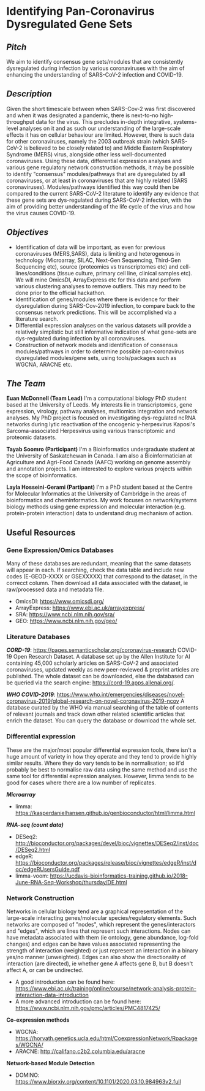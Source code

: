 # Identifying Pan-Coronavirus Dysregulated Gene Sets

## *Pitch*
We aim to identify consensus gene sets/modules that are consistently dysregulated during infection by various coronaviruses with the aim of enhancing the understanding of SARS-CoV-2 infection and COVID-19.

## *Description*
Given the short timescale between when SARS-Cov-2 was first discovered and when it was designated a pandemic, there is next-to-no high-throughput data for the virus. This precludes in-depth integrative, systems-level analyses on it and as such our understanding of the large-scale effects it has on cellular behaviour are limited. However, there is such data for other coronaviruses, namely the 2003 outbreak strain (which SARS-CoV-2 is believed to be closely related to) and Middle Eastern Respiratory Syndrome (MERS) virus, alongside other less well-documented coronaviruses. Using these data, differential expression analyses and various gene regulatory network construction methods, it may be possible to identify "consensus" modules/pathways that are dysregulated by all coronaviruses, or at least in coronaviruses that are highly related (SARS coronaviruses). Modules/pathways identified this way could then be compared to the current SARS-CoV-2 literature to identify any evidence that these gene sets are dys-regulated during SARS-CoV-2 infection, with the aim of providing better understanding of the life cycle of the virus and how the virus causes COVID-19.

## *Objectives*
* Identification of data will be important, as even for previous coronaviruses (MERS,SARS), data is limiting and heterogenous in technology (Microarray, SILAC, Next-Gen Sequencing, Third-Gen Sequencing etc), source (proteomics vs transcriptomes etc) and cell-lines/conditions (tissue culture, primary cell line, clinical samples etc). We will mine OmicsDI, ArrayExpress etc for this data and perform various clustering analyses to remove outliers. This may need to be done prior to the official hackathon. 
* Identification of genes/modules where there is evidence for their dysregulation during SARS-Cov-2019 infection, to compare back to the consensus network predictions. This will be accomplished via a literature search.
* Differential expression analyses on the various datasets will provide a relatively simplistic but still informative indication of what gene-sets are dys-regulated during infection by all coronaviruses.
* Construction of network models and identification of consensus modules/pathways in order to determine possible pan-coronavirus dysregulated modules/gene sets, using tools/packages such as WGCNA, ARACNE etc.

## *The Team*
**Euan McDonnell (Team Lead)**
I'm a computational biology PhD student based at the University of Leeds. My interests lie in transcriptomics, gene expression, virology, pathway analyses, multiomics integration and network analyses. My PhD project is focused on investigating dys-regulated ncRNA networks during lytic reactivation of the oncogenic y-herpesvirus Kaposi's Sarcoma-associated Herpesvirus using various transcriptomic and proteomic datasets. 

**Tayab Soomro (Participant)**
I'm a Bioinformatics undergraduate student at the University of Saskatchewan in Canada. I am also a Bioinformatician at Agriculture and Agri-Food Canada (AAFC) working on genome assembly and annotation projects. I am interested to explore various projects within the scope of bioinformatics.

**Layla Hosseini-Gerami (Partipant)**
I'm a PhD student based at the Centre for Molecular Informatics at the University of Cambridge in the areas of bioinformatics and cheminformatics. My work focuses on network/systems biology methods using gene expression and molecular interaction (e.g. protein-protein interaction) data to understand drug mechanism of action. 

## Useful Resources 

### Gene Expression/Omics Databases

Many of these databases are redundant, meaning that the same datasets will appear in each. If searching, check the data table and include new codes (E-GEOD-XXXX or GSEXXXXX) that correspond to the dataset, in the correcct column. Then download all data associated with the dataset, ie raw/processed data and metadata file. 

* OmicsDI:      https://www.omicsdi.org/
* ArrayExpress: https://www.ebi.ac.uk/arrayexpress/
* SRA:          https://www.ncbi.nlm.nih.gov/sra/
* GEO:          https://www.ncbi.nlm.nih.gov/geo/


### Literature Databases

**_CORD-19_**: https://pages.semanticscholar.org/coronavirus-research
COVID-19 Open Research Dataset. A database set up by the Allen Institute for AI containing 45,000 scholarly articles on SARS-CoV-2 and associated coronaviruses, updated weekly as new peer-reviewed & preprint articles are published. The whole dataset can be downloaded, else the databased can be queried via the search engine: https://cord-19.apps.allenai.org/.

**_WHO COVID-2019_**: https://www.who.int/emergencies/diseases/novel-coronavirus-2019/global-research-on-novel-coronavirus-2019-ncov
A database curated by the WHO via manual searching of the table of contents of relevant journals and track down other related scientific articles that enrich the dataset. You can query the database or download the whole set.


### Differential expression

These are the major/most popular differential expression tools, there isn't a huge amount of variety in how they operate and they tend to provide highly similar results. Where they do vary tends to be in normalisation; so it'd probably be best to normalise raw data using the same method and use the same tool for differential expression analyses. However, limma tends to be good for cases where there are a low number of replicates.

**_Microarray_**
* limma:      https://kasperdanielhansen.github.io/genbioconductor/html/limma.html

**_RNA-seq (count data)_**
* DESeq2:     http://bioconductor.org/packages/devel/bioc/vignettes/DESeq2/inst/doc/DESeq2.html
* edgeR:      https://bioconductor.org/packages/release/bioc/vignettes/edgeR/inst/doc/edgeRUsersGuide.pdf
* limma-voom: https://ucdavis-bioinformatics-training.github.io/2018-June-RNA-Seq-Workshop/thursday/DE.html


### Network Construction

Networks in cellular biology tend are a graphical representation of the large-scale interacting genes/molecular species/regulatory elements. Such networks are composed of "nodes", which represent the genes/interactors and "edges", which are lines that represent such interactions. Nodes can have metadata associated with them (ie ontology, gene abundance, log-fold changes) and edges can be have values associated representing the strength of interaction (weighted) or just represent an interaction in a binary yes/no manner (unweighted). Edges can also show the directionality of interaction (are directed), ie whether gene A affects gene B, but B doesn't affect A, or can be undirected.

* A good introduction can be found here: https://www.ebi.ac.uk/training/online/course/network-analysis-protein-interaction-data-introduction
* A more advanced introduction can be found here: https://www.ncbi.nlm.nih.gov/pmc/articles/PMC4817425/

**Co-expression methods**
* WGCNA:  https://horvath.genetics.ucla.edu/html/CoexpressionNetwork/Rpackages/WGCNA/
* ARACNE: http://califano.c2b2.columbia.edu/aracne

**Network-based Module Detection**
* DOMINO: https://www.biorxiv.org/content/10.1101/2020.03.10.984963v2.full


